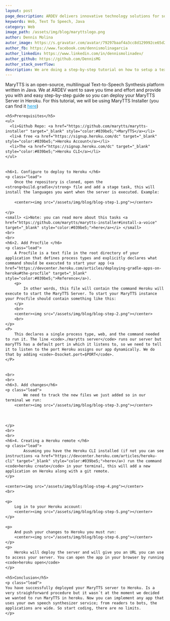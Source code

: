 ```yaml
---
layout: post
page_description: ARDEV delivers innovative technology solutions for solving real-world business challenges.
keywords: Web, Text To Speech, Java
category: Web
image_path: /assets/img/blog/maryttslogo.png
author: Dennis Molina
autor_image: https://s.gravatar.com/avatar/79297baaf4a3cc8d129992ce65d2aef1
author_fb: https://www.facebook.com/dennismolinagarcia
author_linkedin: https://www.linkedin.com/in/dennismolinadev/
author_github: https://github.com/DennisMG
author_stack_overflow:
description: We are doing a step-by-step tutorial on how to setup a text to speech synthesizer server on Heroku.
---
```


<div class="post-entry">
	<p>
		MaryTTS is an open-source, multilingual Text-to-Speech Synthesis platform written in Java. We at ARDEV want to save you time and effort and provide you with and easy step-by-step guide so you can deploy your MaryTTS Server in Heroku. For this tutorial, we will be using MaryTTS Installer (you can find it 
 <a href="https://github.com/marytts/marytts-installer" target="_blank" style="color:#039be5;">here</a>)
	</p>
	
	<h5>Prerequisites</h5>
	<ul>
	  <li>Github Repo: <a href="https://github.com/marytts/marytts-installer" target="_blank" style="color:#039be5;">MaryTTS</a></li>
	  <li>A free <a href="https://signup.heroku.com/dc" target="_blank" style="color:#039be5;">Heroku Account</a></li>
	  <li>The <a href="https://signup.heroku.com/dc" target="_blank" style="color:#039be5;">Heroku CLI</a></li>
	</ul>
	
	
	<h6>1. Configure to deploy to Heroku </h6>
	<p class="lead">
		Once the repository is cloned, open the <strong>build.gradle</strong> file and add a stage task, this will install the languages you want when the server is executed. Example:

		<center><img src="/assets/img/blog/blog-step-1.png"></center>		

	</p>
	<small> <i>Note: you can read more about this tasks <a href="https://github.com/marytts/marytts-installer#install-a-voice" target="_blank" style="color:#039be5;">here</a></i> </small>
	<br>
	<br>
	<h6>2. Add Procfile </h6>
	<p class="lead">
		A Procfile is a text file in the root directory of your application that defines process types and explicitly declares what command should be executed to start your app (<a href="https://devcenter.heroku.com/articles/deploying-gradle-apps-on-heroku#the-procfile" target="_blank" style="color:#039be5;">Reference</a>).
		<p>
			In other words, this file will contain the command Heroku will execute to start the MaryTTS Server. To start your MaryTTS instance your Procfile should contain something like this:
		</p> 
		<br>
		<center><img src="/assets/img/blog/blog-step-2.png"></center>		
		<br>
	</p>
	<P>
		This declares a single process type, web, and the command needed to run it. The line <code>./marytts server</code> runs our server but maryTTS has a default port in which it listens to, so we need to tell it to listen to the port Heroku assigns our app dynamically. We do that by adding <code>-Dsocket.port=$PORT</code>.
	</P>
	

	<br>
	<br>
	<h6>3. Add changes</h6>
	<p class="lead">
			We need to track the new files we just added so in our terminal we run:
		<center><img src="/assets/img/blog/blog-step-3.png"></center>
		

		
	</p>
	<br>
	<br>
	<h6>4. Creating a Heroku remote </h6>
	<p class="lead">
			Assuming you have the Heroku CLI installed (if not you can see instructions <a href="https://devcenter.heroku.com/articles/heroku-cli" target="_blank" style="color:#039be5;">here</a>) run the command <code>heroku create</code> in your terminal, this will add a new application on Heroku along with a git remote.
	</p>

	<center><img src="/assets/img/blog/blog-step-4.png"></center>
	<br>

	<p>
		Log in to your Heroku account:
		<center><img src="/assets/img/blog/blog-step-5.png"></center>
	</p>

	<p>
		And push your changes to Heroku you must run:
		<center><img src="/assets/img/blog/blog-step-6.png"></center>
	</p>	
	<p>
		Heroku will deploy the server and will give you an URL you can use to access your server. You can open the app in your browser by running <code>heroku open</code>
	</p>

	<h5>Conclusion</h5>
	<p class="lead">
	You have successfully deployed your MaryTTS server to Heroku. Is a very straighforward procedure but it wasn´t at the moment we	decided we wanted to run MaryTTS in heroku. Now you can implement any app that uses your own speech synthesizer service; from readers to bots, the applications are wide. So start coding, there are no limits.
	</p>
</div>